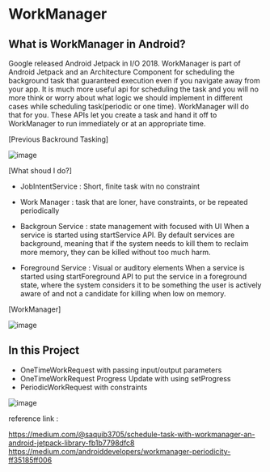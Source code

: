 # WorkManager

## What is WorkManager in Android?

Google released Android Jetpack in I/O 2018. WorkManager is part of Android Jetpack and an Architecture Component 
for scheduling the background task that guaranteed execution even if you navigate away from your app. 
It is much more useful api for scheduling the task and you will no more think or worry about what logic 
we should implement in different cases while scheduling task(periodic or one time).
WorkManager will do that for you. These APIs let you create a task and hand it off to WorkManager 
to run immediately or at an appropriate time.


 [Previous Backround Tasking]
  
![image](https://user-images.githubusercontent.com/53125879/79498728-a1aa9600-7fde-11ea-8e61-e0b2d8c3479f.png)

 [What shoud I do?]
 
 - JobIntentService :  Short, finite task witn no constraint
 - Work Manager : task that are loner, have constraints, or be repeated periodically
 - Backgroun Service : state management with focused with UI
                       When a service is started using startService API.
                       By default services are background, meaning that if the system needs to kill them to reclaim more memory,
                       they can be killed without too much harm.
                       
 - Foreground Service : Visual or auditory elements
                       When a service is started using startForeground API to put the service in a foreground state,
                       where the system considers it to be something the user is actively aware of 
                       and not a candidate for killing when low on memory. 
             
  
 [WorkManager]

![image](https://user-images.githubusercontent.com/53125879/79498789-b71fc000-7fde-11ea-8887-6ea51d55d828.png)


## In this Project

 -  OneTimeWorkRequest with passing input/output parameters
 -  OneTimeWorkRequest Progress Update with using setProgress
 -  PeriodicWorkRequest with constraints
      
   
      
![image](https://user-images.githubusercontent.com/53125879/79510099-9876f480-7ff1-11ea-92c4-b546368c76f9.png)



reference link : 

https://medium.com/@saquib3705/schedule-task-with-workmanager-an-android-jetpack-library-fb1b7798dfc8
https://medium.com/androiddevelopers/workmanager-periodicity-ff35185ff006
